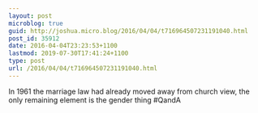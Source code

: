 ```yaml
---
layout: post
microblog: true
guid: http://joshua.micro.blog/2016/04/04/t716964507231191040.html
post_id: 35912
date: 2016-04-04T23:23:53+1100
lastmod: 2019-07-30T17:41:24+1100
type: post
url: /2016/04/04/t716964507231191040.html
---
```

In 1961 the marriage law had already moved away from church view, the only remaining element is the gender thing #QandA

